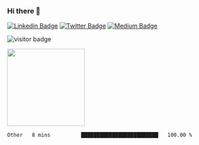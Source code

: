 ### Hi there 👋

[![Linkedin Badge](https://img.shields.io/badge/-LinkedIn-0e76a8?style=flat-square&logo=Linkedin&logoColor=white)](https://linkedin.com/in/victorhugoavila)
[![Twitter Badge](https://img.shields.io/badge/-Twitter-00acee?style=flat-square&logo=Twitter&logoColor=white)](https://twitter.com/victorhugoavila)
[![Medium Badge](https://img.shields.io/badge/medium-%2312100E.svg?&style=for-square&logo=medium&logoColor=white)](https://medium.com/@victorhugo.avila.cl/)

<!--[![Website Badge](https://img.shields.io/badge/Website-3b5998?style=flat-square&logo=google-chrome&logoColor=white)](https://gkassym.netlify.app)-->

![visitor badge](https://visitor-badge.glitch.me/badge?page_id=vham.visitor-badge&left_text=Visitors)

<img height="180em" src="https://github-readme-stats.vercel.app/api?username=vham&show_icons=true&hide_border=true&&count_private=true&include_all_commits=true" />

<!--START_SECTION:waka-->

```text
Other   8 mins          █████████████████████████   100.00 %
```

<!--END_SECTION:waka-->

<!--
**vham/vham** is a ✨ _special_ ✨ repository because its `README.md` (this file) appears on your GitHub profile.

Here are some ideas to get you started:

- 🔭 I’m currently working on ...
- 🌱 I’m currently learning ...
- 👯 I’m looking to collaborate on ...
- 🤔 I’m looking for help with ...
- 💬 Ask me about ...
- 📫 How to reach me: ...
- 😄 Pronouns: ...
- ⚡ Fun fact: ...
-->
